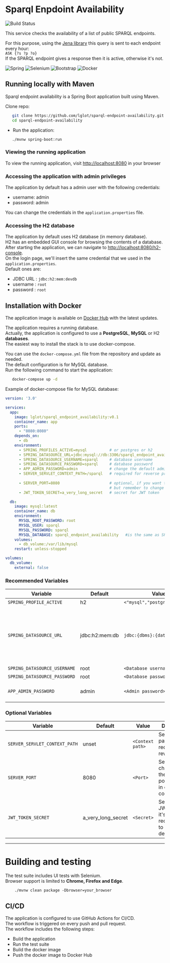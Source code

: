 # Sparql Enpdoint Availability
![Build Status](https://github.com/lglot/sparql-endpoint-availability/actions/workflows/build_test_deploy.yml/badge.svg)

This service checks the availability of a list of public SPARQL endpoints. 

For this purpose, using the <a href="https://jena.apache.org/">Jena library</a> this query is sent to each endpoint every hour: <br>
`ASK {?s ?p ?o}` <br>
If the SPARQL endpoint gives a response then it is active, otherwise it's not.

![Spring](https://img.shields.io/badge/Spring_Boot-F2F4F9?style=for-the-badge&logo=spring-boot)
![Selenium](https://img.shields.io/badge/Selenium-43B02A?style=for-the-badge&logo=Selenium&logoColor=white)
![Bootstrap](https://img.shields.io/badge/Bootstrap-563D7C?style=for-the-badge&logo=bootstrap&logoColor=white)
![Docker](https://img.shields.io/badge/docker-%230db7ed.svg?style=for-the-badge&logo=docker&logoColor=white)




## Running locally with Maven

Sparql endpoint availability is a Spring Boot application built using Maven.

Clone repo:

```bash
   git clone https://github.com/lglot/sparql-endpoint-availability.git
   cd sparql-endpoint-availability
```

- Run the application:

```console
   ./mvnw spring-boot:run 
```

### Viewing the running application

To view the running application, visit [http://localhost:8080](http://localhost:8080) in your browser

### Accessing the application with admin privileges

The application by default has a admin user with the following credentials: <br>
- username: admin <br>
- password: admin <br>

You can change the credentials in the `application.properties` file.

### Accessing the H2 database

The application by default uses H2 database (in memory database). <br>
H2 has an embedded GUI console for browsing the contents of a database.  
After starting the application, we can navigate to [http://localhost:8080/h2-console](http://localhost:8080/h2-console).  
On the login page, we'll insert the same credential that we used in the `application.properties`.  
Default ones are:

- JDBC URL : `jdbc:h2:mem:devdb`
- username : `root`
- password : `root`




## Installation with Docker

The application image is available on [Docker Hub](https://hub.docker.com/r/lglot/sparql_endpoint_availability) with the latest updates. <br>

The application requires a running database. <br>
Actually, the application is configured to use a **PostgreSQL**, **MySQL** or H2 **databases**. <br>
The easiest way to install the stack is to use docker-compose. <br>

You can use the `docker-compose.yml` file from the repository and update as needed. <br>
The default configuration is for MySQL database. <br>
Run the following command to start the application:

```bash
   docker-compose up -d
```


Example of docker-compose file for MySQL database:

```yaml
version: '3.0'

services:
  app:
    image: lglot/sparql_endpoint_availability:v0.1
    container_name: app
    ports:
      - "8080:8080"
    depends_on:
      - db
    environment:
      - SPRING_PROFILES_ACTIVE=mysql          # or postgres or h2
      - SPRING_DATASOURCE_URL=jdbc:mysql://db:3306/sparql_endpoint_availability
      - SPRING_DATASOURCE_USERNAME=sparql     # database username
      - SPRING_DATASOURCE_PASSWORD=sparql     # database password
      - APP_ADMIN_PASSWORD=admin              # change the default admin password
      - SERVER_SERVLET_CONTEXT_PATH=/sparql   # required for reverse proxy
      
      - SERVER_PORT=8080                      # optional, if you want to change the default port
                                              # but remember to change the port in the ports section
      - JWT_TOKEN_SECRET=a_very_long_secret   # secret for JWT token 

  db:
    image: mysql:latest
    container_name: db
    environment:
      MYSQL_ROOT_PASSWORD: root
      MYSQL_USER: sparql
      MYSQL_PASSWORD: sparql
      MYSQL_DATABASE: sparql_endpoint_availability   #is the same as SPRING_DATASOURCE_URL
    volumes:
      - db_volume:/var/lib/mysql
    restart: unless-stopped

volumes:
  db_volume:
    external: false

```
### Recommended Variables

| Variable                      | Default            | Value                         | Description                                                                                                                                                                                                                                                                         |                                                                                                                                                                                                                                                                      
|-------------------------------|--------------------|-------------------------------|-------------------------------------------------------------------------------------------------------------------------------------------------------------------------------------------------------------------------------------------------------------------------------------|
| `SPRING_PROFILE_ACTIVE`       | h2                 | `<"mysql","postgresql","h2">` | Set database type                                                                                                                                                                                                                                                                   |
| `SPRING_DATASOURCE_URL`       | jdbc:h2:mem:db     | `jdbc:{dbms}:{database_url}`  | Set database URL, as: <br> `jdbc:mysql://localhost:3306/db` for MySQL database with hostname `localhost` and port `3306` and database name `db` <br> `jdbc:postgresql://db:5432/sparql_db` for PostgreSQL database with hostname `db` and port `5432` and database name `sparql_db` |
 | `SPRING_DATASOURCE_USERNAME`  | root               | `<Database username>`         | Set database username                                                                                                                                                                                                                                                               |
| `SPRING_DATASOURCE_PASSWORD`  | root               | `<Database password>`         | Set database password                                                                                                                                                                                                                                                               |
| `APP_ADMIN_PASSWORD`          | admin              | `<Admin password>`            | Set admin password, it's recommended to change the default one                                                                                                                                                                                                                      |

### Optional Variables

| Variable                      | Default            | Value            | Description                                                                    |
|-------------------------------|--------------------|------------------|--------------------------------------------------------------------------------|
| `SERVER_SERVLET_CONTEXT_PATH` | unset              | `<Context path>` | Set context path, it's required for reverse proxy                              |
| `SERVER_PORT`                 | 8080               | `<Port>`         | Set web port, change also the port in the ports section in docker-compose file |
| `JWT_TOKEN_SECRET`            | a_very_long_secret | `<Secret>`       | Set secret for JWT token, it's recommended to change the default one           |

-----

# Building and testing

The test suite includes UI tests with Selenium. <br>
Browser support is limited to **Chrome, Firefox and Edge**. <br>

  
```console
    ./mvnw clean package -Dbrowser=your_browser    
```

## CI/CD

The application is configured to use GitHub Actions for CI/CD. <br>
The workflow is triggered on every push and pull request. <br>
The workflow includes the following steps:

- Build the application
- Run the test suite
- Build the docker image
- Push the docker image to Docker Hub

